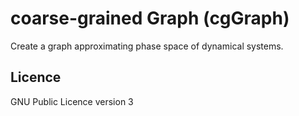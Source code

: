 coarse-grained Graph (cgGraph)
=============================

Create a graph approximating phase space of dynamical systems.

Licence
-------

GNU Public Licence version 3
